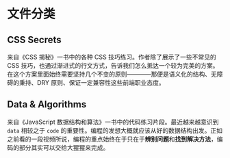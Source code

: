 # 文件分类

## CSS Secrets 

来自《CSS 揭秘》一书中的各种 CSS 技巧练习。作者除了展示了一些不常见的 CSS 技巧，也通过渐进式的行文方式，告诉我们怎么抵达一个较为完美的方案。在这个方案里面始终需要坚持几个不变的原则————那便是语义化的结构、无障碍的秉持、DRY 原则、保证一定兼容性这些前端职业态度。

## Data & Algorithms

来自《JavaScript 数据结构和算法》一书中的代码练习片段。最近越来越意识到 `data` 相较之于 `code` 的重要性。编程的发想大概就应该从好的数据结构出发。正如之前看的一段视频所说，编程的重点始终在于只在于**辨别问题**和**找到解决方法**，编码的部分其实可以交给大猩猩来完成。
